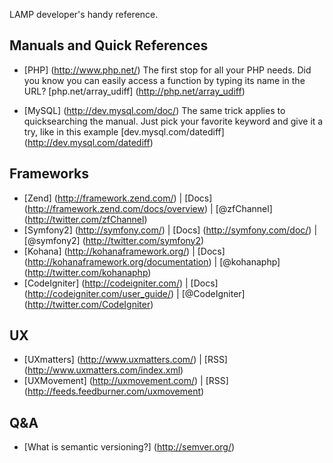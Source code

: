 LAMP developer's handy reference.

Manuals and Quick References
----------------------------

* [PHP] (http://www.php.net/)
	The first stop for all your PHP needs.
	Did you know you can easily access a function by typing its name in the URL? [php.net/array_udiff] (http://php.net/array_udiff)
    
* [MySQL] (http://dev.mysql.com/doc/)
	The same trick applies to quicksearching the manual. Just pick your favorite keyword and give it a try, like in this example [dev.mysql.com/datediff] (http://dev.mysql.com/datediff)
    
Frameworks
----------

* [Zend] (http://framework.zend.com/) | [Docs] (http://framework.zend.com/docs/overview) | [@zfChannel] (http://twitter.com/zfChannel)
* [Symfony2] (http://symfony.com/) | [Docs] (http://symfony.com/doc/) | [@symfony2] (http://twitter.com/symfony2)
* [Kohana] (http://kohanaframework.org/) | [Docs] (http://kohanaframework.org/documentation) | [@kohanaphp] (http://twitter.com/kohanaphp)
* [CodeIgniter] (http://codeigniter.com/) | [Docs] (http://codeigniter.com/user_guide/) | [@CodeIgniter] (http://twitter.com/CodeIgniter)

UX
--

* [UXmatters] (http://www.uxmatters.com/) | [RSS] (http://www.uxmatters.com/index.xml)
* [UXMovement] (http://uxmovement.com/) | [RSS] (http://feeds.feedburner.com/uxmovement)

Q&A
---

* [What is semantic versioning?] (http://semver.org/)
